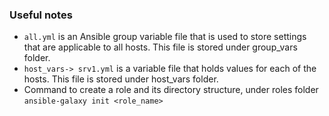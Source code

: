 ### Useful notes

* `all.yml` is an Ansible group variable file that is used to store settings that are applicable to all hosts. 
  This file is stored under group_vars folder.
* `host_vars-> srv1.yml` is a variable file that holds values for each of the hosts. 
  This file is stored under host_vars folder.
*  Command to create a role and its directory structure, under roles folder `ansible-galaxy init <role_name>`
